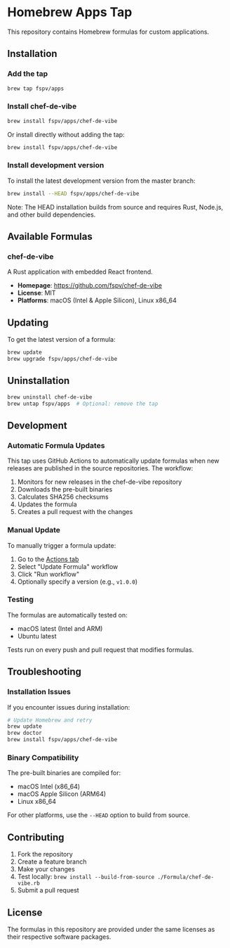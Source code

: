 # Homebrew Apps Tap

This repository contains Homebrew formulas for custom applications.

## Installation

### Add the tap

```bash
brew tap fspv/apps
```

### Install chef-de-vibe

```bash
brew install fspv/apps/chef-de-vibe
```

Or install directly without adding the tap:

```bash
brew install fspv/apps/chef-de-vibe
```

### Install development version

To install the latest development version from the master branch:

```bash
brew install --HEAD fspv/apps/chef-de-vibe
```

Note: The HEAD installation builds from source and requires Rust, Node.js, and other build dependencies.

## Available Formulas

### chef-de-vibe

A Rust application with embedded React frontend.

- **Homepage**: https://github.com/fspv/chef-de-vibe
- **License**: MIT
- **Platforms**: macOS (Intel & Apple Silicon), Linux x86_64

## Updating

To get the latest version of a formula:

```bash
brew update
brew upgrade fspv/apps/chef-de-vibe
```

## Uninstallation

```bash
brew uninstall chef-de-vibe
brew untap fspv/apps  # Optional: remove the tap
```

## Development

### Automatic Formula Updates

This tap uses GitHub Actions to automatically update formulas when new releases are published in the source repositories. The workflow:

1. Monitors for new releases in the chef-de-vibe repository
2. Downloads the pre-built binaries
3. Calculates SHA256 checksums
4. Updates the formula
5. Creates a pull request with the changes

### Manual Update

To manually trigger a formula update:

1. Go to the [Actions tab](https://github.com/fspv/homebrew-apps/actions)
2. Select "Update Formula" workflow
3. Click "Run workflow"
4. Optionally specify a version (e.g., `v1.0.0`)

### Testing

The formulas are automatically tested on:
- macOS latest (Intel and ARM)
- Ubuntu latest

Tests run on every push and pull request that modifies formulas.

## Troubleshooting

### Installation Issues

If you encounter issues during installation:

```bash
# Update Homebrew and retry
brew update
brew doctor
brew install fspv/apps/chef-de-vibe
```

### Binary Compatibility

The pre-built binaries are compiled for:
- macOS Intel (x86_64)
- macOS Apple Silicon (ARM64)
- Linux x86_64

For other platforms, use the `--HEAD` option to build from source.

## Contributing

1. Fork the repository
2. Create a feature branch
3. Make your changes
4. Test locally: `brew install --build-from-source ./Formula/chef-de-vibe.rb`
5. Submit a pull request

## License

The formulas in this repository are provided under the same licenses as their respective software packages.